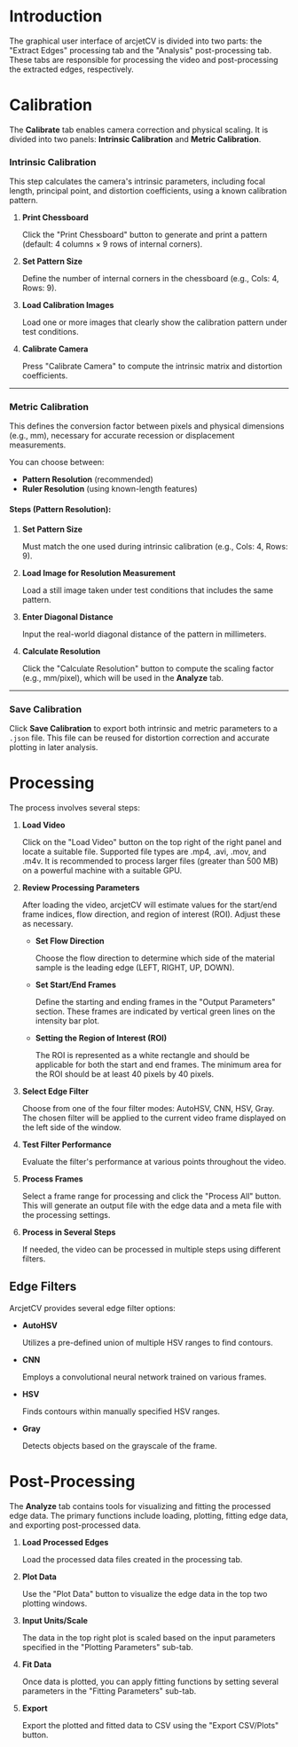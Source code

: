 <!-- # Introduction

Arcjet Computer Vision (```arcjetCV```) is a software application built to automate analysis of arc jet ground test video footage. This includes tracking material recession, sting arm motion, and the shock-material standoff distance. Consequently, ArcjetCV provides a new capability to resolve and validate new physics associated with non-linear processes. This is an essential step to reduce testing, modeling, and validation uncertainties for heatshield material performance.

Arc jets are plasma wind tunnels used to test the performance of heatshield materials for spacecraft atmospheric entry. These facilities present an extremely harsh flow environment with heat fluxes up to 109 W/$m^2$ for up to 30 minutes. The plasma is low-temperature ($\sim1$ eV) but high pressure ($>$ 10 kPa) creating high-enthalpy supersonic flows similar to atmospheric entry conditions. Typically, material samples are measured before and after a test to characterize the total recession. However, this does not capture time-dependent effects such as material expansion and non-linear recession.

Since manual segmentation is onerous, very few time-resolved measurements of material recession/expansion/shrinkage under arcjet test conditions exist. ArcjetCV seeks to automate these measurements such that time-resolved material behavior can be extracted for every arc jet test.

ArcjetCV makes new time-resolved measurements of material recession, expansion new analysis of arcjet test videos which measure both the time-dependent 2D recession of the material samples and the shock standoff distance. The results show non-linear time-dependent effects are present for some conditions. The material and shock edges are extracted from the videos by training and applying a convolutional neural network. Due to the consistent camera settings, the machine learning model achieves high accuracy ($\pm$ 2 px) relative to manually segmented images with only a small number of training frames.
 -->

Introduction
============================================

The graphical user interface of arcjetCV is divided into two parts: the "Extract Edges" processing tab and the "Analysis" post-processing tab. These tabs are responsible for processing the video and post-processing the extracted edges, respectively.

Calibration
============================================

The **Calibrate** tab enables camera correction and physical scaling. It is divided into two panels: **Intrinsic Calibration** and **Metric Calibration**.

### Intrinsic Calibration

This step calculates the camera's intrinsic parameters, including focal length, principal point, and distortion coefficients, using a known calibration pattern.

1. **Print Chessboard**

   Click the "Print Chessboard" button to generate and print a pattern (default: 4 columns × 9 rows of internal corners).

2. **Set Pattern Size**

   Define the number of internal corners in the chessboard (e.g., Cols: 4, Rows: 9).

3. **Load Calibration Images**

   Load one or more images that clearly show the calibration pattern under test conditions.

4. **Calibrate Camera**

   Press "Calibrate Camera" to compute the intrinsic matrix and distortion coefficients.

---

### Metric Calibration

This defines the conversion factor between pixels and physical dimensions (e.g., mm), necessary for accurate recession or displacement measurements.

You can choose between:

- **Pattern Resolution** (recommended)
- **Ruler Resolution** (using known-length features)

#### Steps (Pattern Resolution):

1. **Set Pattern Size**

   Must match the one used during intrinsic calibration (e.g., Cols: 4, Rows: 9).

2. **Load Image for Resolution Measurement**

   Load a still image taken under test conditions that includes the same pattern.

3. **Enter Diagonal Distance**

   Input the real-world diagonal distance of the pattern in millimeters.

4. **Calculate Resolution**

   Click the "Calculate Resolution" button to compute the scaling factor (e.g., mm/pixel), which will be used in the **Analyze** tab.

---

### Save Calibration

Click **Save Calibration** to export both intrinsic and metric parameters to a `.json` file. This file can be reused for distortion correction and accurate plotting in later analysis.

Processing
============================================

The process involves several steps:

1. **Load Video**

   Click on the "Load Video" button on the top right of the right panel and locate a suitable file. Supported file types are .mp4, .avi, .mov, and .m4v. It is recommended to process larger files (greater than 500 MB) on a powerful machine with a suitable GPU.

2. **Review Processing Parameters**

   After loading the video, arcjetCV will estimate values for the start/end frame indices, flow direction, and region of interest (ROI). Adjust these as necessary.

   * **Set Flow Direction**

     Choose the flow direction to determine which side of the material sample is the leading edge (LEFT, RIGHT, UP, DOWN).

   * **Set Start/End Frames**

     Define the starting and ending frames in the "Output Parameters" section. These frames are indicated by vertical green lines on the intensity bar plot.

   * **Setting the Region of Interest (ROI)**

     The ROI is represented as a white rectangle and should be applicable for both the start and end frames. The minimum area for the ROI should be at least 40 pixels by 40 pixels.

3. **Select Edge Filter**

   Choose from one of the four filter modes: AutoHSV, CNN, HSV, Gray. The chosen filter will be applied to the current video frame displayed on the left side of the window.

4. **Test Filter Performance**

   Evaluate the filter's performance at various points throughout the video.

5. **Process Frames**

   Select a frame range for processing and click the "Process All" button. This will generate an output file with the edge data and a meta file with the processing settings.

6. **Process in Several Steps**

   If needed, the video can be processed in multiple steps using different filters.

Edge Filters
------------

ArcjetCV provides several edge filter options:

* **AutoHSV**

  Utilizes a pre-defined union of multiple HSV ranges to find contours.

* **CNN**

  Employs a convolutional neural network trained on various frames.

* **HSV**

  Finds contours within manually specified HSV ranges.

* **Gray**

  Detects objects based on the grayscale of the frame.

Post-Processing
============================================

The **Analyze** tab contains tools for visualizing and fitting the processed edge data. The primary functions include loading, plotting, fitting edge data, and exporting post-processed data.

1. **Load Processed Edges**

   Load the processed data files created in the processing tab.

2. **Plot Data**

   Use the "Plot Data" button to visualize the edge data in the top two plotting windows.

3. **Input Units/Scale**

   The data in the top right plot is scaled based on the input parameters specified in the "Plotting Parameters" sub-tab.

4. **Fit Data**

   Once data is plotted, you can apply fitting functions by setting several parameters in the "Fitting Parameters" sub-tab.

5. **Export**

   Export the plotted and fitted data to CSV using the "Export CSV/Plots" button.

